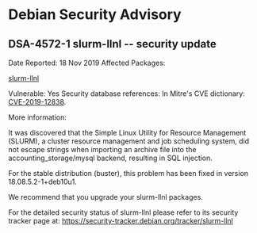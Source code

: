 
Debian Security Advisory
========================


DSA-4572-1 slurm-llnl -- security update
----------------------------------------



Date Reported:
18 Nov 2019
Affected Packages:

[slurm-llnl](https://packages.debian.org/src:slurm-llnl)

Vulnerable:
Yes
Security database references:
In Mitre's CVE dictionary: [CVE-2019-12838](https://security-tracker.debian.org/tracker/CVE-2019-12838).  

More information:

It was discovered that the Simple Linux Utility for Resource Management
(SLURM), a cluster resource management and job scheduling system, did
not escape strings when importing an archive file into the
accounting\_storage/mysql backend, resulting in SQL injection.


For the stable distribution (buster), this problem has been fixed in
version 18.08.5.2-1+deb10u1.


We recommend that you upgrade your slurm-llnl packages.


For the detailed security status of slurm-llnl please refer to
its security tracker page at:
<https://security-tracker.debian.org/tracker/slurm-llnl>





